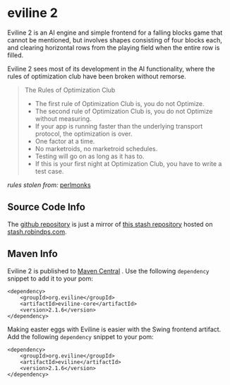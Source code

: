 # eviline 2

Eviline 2 is an AI engine and simple frontend for a falling blocks game that cannot be mentioned, but involves shapes consisting of four blocks each, and clearing horizontal rows from the playing field when the entire row is filled.  

Eviline 2 sees most of its development in the AI functionality, where the rules of optimization club have been broken without remorse.
> The Rules of Optimization Club
>
>*	The first rule of Optimization Club is, you do not Optimize.
>*	The second rule of Optimization Club is, you do not Optimize without measuring.
>*	If your app is running faster than the underlying transport protocol, the optimization is over.
>*	One factor at a time.
>*	No marketroids, no marketroid schedules.
>*	Testing will go on as long as it has to.
>*	If this is your first night at Optimization Club, you have to write a test case.
>
*rules stolen from:* [perlmonks](http://www.perlmonks.org/?node_id=962631) 

## Source Code Info

The [github repository](https://github.com/eviline/eviline2)  is just a mirror of [this stash repository](http://stash.robindps.com/projects/EVL/repos/eviline2/browse)  hosted on [stash.robindps.com](http://stash.robindps.com/).

## Maven Info

Eviline 2 is published to [Maven Central](http://search.maven.org/) .  Use the following `dependency` snippet to add it to your pom:

```
<dependency>
	<groupId>org.eviline</groupId>
	<artifactId>eviline-core</artifactId>
	<version>2.1.6</version>
</dependency>
```

Making easter eggs with Eviline is easier with the Swing frontend artifact.  Add the following `dependency` snippet to your pom:

```
<dependency>
	<groupId>org.eviline</groupId>
	<artifactId>eviline</artifactId>
	<version>2.1.6</version>
</dependency>
```
